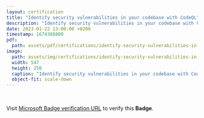 ```yaml
---
layout: certification
title: "Identify security vulnerabilities in your codebase with CodeQL"
description: "Identify security vulnerabilities in your codebase with CodeQL"
date: 2023-01-22 13:00:00 +0200
timestamp: 1674388800
pdf:
  path: assets/pdf/certifications/identify-security-vulnerabilities-in-your-codebase-with-codeql.pdf
image:
  path: assets/img/certifications/identify-security-vulnerabilities-in-your-codebase-with-codeql.webp
  width: 547
  height: 250
  caption: "Identify security vulnerabilities in your codebase with CodeQL"
  object-fit: scale-down
---
```


<br />

<p class="lead text-center">
  Visit <a href="https://learn.microsoft.com/en-us/training/achievements/learn.codebase-representation-codeql.badge?username=char0n">Microsoft Badge verification URL</a> to verify this <strong>Badge</strong>.
</p>
